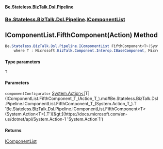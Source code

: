 #### [Be.Stateless.BizTalk.Dsl.Pipeline](README.md 'README')
### [Be.Stateless.BizTalk.Dsl.Pipeline](Be.Stateless.BizTalk.Dsl.Pipeline.md 'Be.Stateless.BizTalk.Dsl.Pipeline').[IComponentList](IComponentList.md 'Be.Stateless.BizTalk.Dsl.Pipeline.IComponentList')

## IComponentList.FifthComponent<T>(Action<T>) Method

```csharp
Be.Stateless.BizTalk.Dsl.Pipeline.IComponentList FifthComponent<T>(System.Action<T> componentConfigurator)
    where T : Microsoft.BizTalk.Component.Interop.IBaseComponent, Microsoft.BizTalk.Component.Interop.IPersistPropertyBag;
```
#### Type parameters

<a name='Be.Stateless.BizTalk.Dsl.Pipeline.IComponentList.FifthComponent_T_(System.Action_T_).T'></a>

`T`
#### Parameters

<a name='Be.Stateless.BizTalk.Dsl.Pipeline.IComponentList.FifthComponent_T_(System.Action_T_).componentConfigurator'></a>

`componentConfigurator` [System.Action&lt;](https://docs.microsoft.com/en-us/dotnet/api/System.Action-1 'System.Action`1')[T](IComponentList.FifthComponent_T_(Action_T_).md#Be.Stateless.BizTalk.Dsl.Pipeline.IComponentList.FifthComponent_T_(System.Action_T_).T 'Be.Stateless.BizTalk.Dsl.Pipeline.IComponentList.FifthComponent<T>(System.Action<T>).T')[&gt;](https://docs.microsoft.com/en-us/dotnet/api/System.Action-1 'System.Action`1')

#### Returns
[IComponentList](IComponentList.md 'Be.Stateless.BizTalk.Dsl.Pipeline.IComponentList')